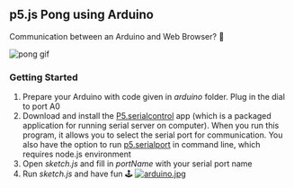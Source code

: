 ## p5.js Pong using Arduino
Communication between an Arduino and Web Browser? 🙉

  <img align="center" src="https://s2.gifyu.com/images/pong.gif" alt="pong gif">  

### Getting Started
1. Prepare your Arduino with code given in *arduino* folder. Plug in the dial to port A0  
2. Download and install the [P5.serialcontrol](https://github.com/p5-serial/p5.serialcontrol/releases) app (which is a packaged application for running serial server on computer). When you run this program, it allows you to select the serial port for communication. You also have the option to run [p5.serialport](https://github.com/p5-serial/p5.serialport) in command line, which requires node.js environment
3. Open *sketch.js* and fill in *portName* with your serial port name
4. Run *sketch.js* and have fun 🕹
[![arduino.jpg](https://i.postimg.cc/FHWnXwjw/arduino.jpg)](https://postimg.cc/68Zhdjbh)
